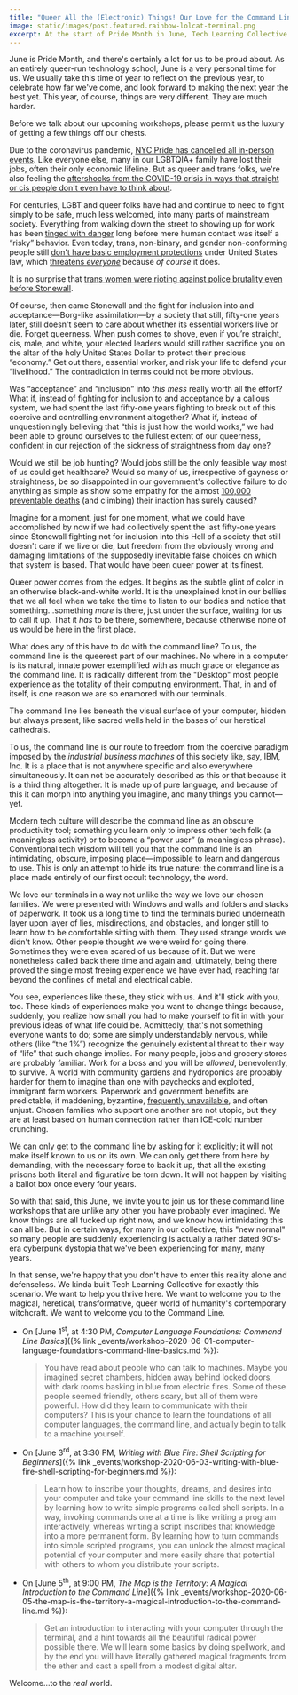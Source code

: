 ```yaml
---
title: "Queer All the (Electronic) Things! Our Love for the Command Line"
image: static/images/post.featured.rainbow-lolcat-terminal.png
excerpt: At the start of Pride Month in June, Tech Learning Collective is celebrating in the way queer hackers do best. We're dedicating the first week of June as Command Line Interface (CLI) Week and hosting workshops all about breaking free from the hegemonic, oppressive, coercive, and limiting environment of the "Desktop" and its employment-centric office job metaphor for computing. Join us for any of these command line workshops throughout the week to help us bring down bullshit jobs and paperwork-fetishizing bureaucracies and uplift the inherent freedom and power in linguistic creativity and our ability to queer all the (electronic) things!
---
```


June is Pride Month, and there's certainly a lot for us to be proud about. As an entirely queer-run technology school, June is a very personal time for us. We usually take this time of year to reflect on the previous year, to celebrate how far we've come, and look forward to making the next year the best yet. This year, of course, things are very different. They are much harder.

Before we talk about our upcoming workshops, please permit us the luxury of getting a few things off our chests.

Due to the coronavirus pandemic, [NYC Pride has cancelled all in-person events](https://nyc-pride.s3.amazonaws.com/uploads/Press+Release+04.20.2020.pdf). Like everyone else, many in our LGBTQIA+ family have lost their jobs, often their only economic lifeline. But as queer and trans folks, we're also feeling the [aftershocks from the COVID-19 crisis in ways that straight or cis people don't even have to think about](https://www.newsweek.com/trans-transgender-coronavirus-pandemic-covid-19-youth-students-trevor-project-1493527).

For centuries, LGBT and queer folks have had and continue to need to fight simply to be safe, much less welcomed, into many parts of mainstream society. Everything from walking down the street to showing up for work has been [tinged with danger](https://www.papermag.com/nomi-ruiz-trans-women-2645743817.html) long before mere human contact was itself a &ldquo;risky&rdquo; behavior. Even today, trans, non-binary, and gender non-conforming people still [don't have basic employment protections](https://www.theatlantic.com/politics/archive/2016/08/in-michigan-its-totally-legal-to-fire-trans-people-for-their-gender-identity/496559/) under United States law, which [threatens *everyone*](https://www.nbcnews.com/think/opinion/trump-s-fight-make-transgender-discrimination-legal-may-make-sex-ncna1044026) because *of course* it does.

It is no surprise that [trans women were rioting against police brutality even before Stonewall](https://www.usatoday.com/story/opinion/voices/2019/06/24/pride-month-black-transgender-women-stonewall-marsha-p-johnson/1478200001/).

Of course, then came Stonewall and the fight for inclusion into and acceptance&mdash;Borg-like assimilation&mdash;by a society that still, fifty-one years later, still doesn't seem to care about whether its essential workers live or die. Forget queerness. When push comes to shove, even if you&rsquo;re straight, cis, male, and white, your elected leaders would still rather sacrifice you on the altar of the holy United States Dollar to protect their precious &ldquo;economy.&rdquo; Get out there, essential worker, and risk your life to defend your &ldquo;livelihood.&rdquo; The contradiction in terms could not be more obvious.

Was &ldquo;acceptance&rdquo; and &ldquo;inclusion&rdquo; into *this mess* really worth all the effort? What if, instead of fighting for inclusion to and acceptance by a callous system, we had spent the last fifty-one years fighting to break out of this coercive and controlling environment altogether? What if, instead of unquestioningly believing that &ldquo;this is just how the world works,&rdquo; we had been able to ground ourselves to the fullest extent of our queerness, confident in our rejection of the sickness of straightness from day one?

Would we still be job hunting? Would jobs still be the only feasible way most of us could get healthcare? Would so many of us, irrespective of gayness or straightness, be so disappointed in our government's collective failure to do anything as simple as show some empathy for the almost [100,000 preventable deaths](https://www.coronatracker.com/country/united-states/) (and climbing) their inaction has surely caused?

Imagine for a moment, just for one moment, what we could have accomplished by now if we had collectively spent the last fifty-one years since Stonewall fighting not for inclusion into this Hell of a society that still doesn't care if we live or die, but freedom from the obviously wrong and damaging limitations of the supposedly inevitable false choices on which that system is based. That would have been queer power at its finest.

Queer power comes from the edges. It begins as the subtle glint of color in an otherwise black-and-white world. It is the unexplained knot in our bellies that we all feel when we take the time to listen to our bodies and notice that something&hellip;something *more* is there, just under the surface, waiting for us to call it up. That it *has* to be there, somewhere, because otherwise none of us would be here in the first place.

What does any of this have to do with the command line? To us, the command line is the queerest part of our machines. No where in a computer is its natural, innate power exemplified with as much grace or elegance as the command line. It is radically different from the "Desktop" most people experience as the totality of their computing environment. That, in and of itself, is one reason we are so enamored with our terminals.

The command line lies beneath the visual surface of your computer, hidden but always present, like sacred wells held in the bases of our heretical cathedrals.

To us, the command line is our route to freedom from the coercive paradigm imposed by the *industrial business machines* of this society like, say, IBM, Inc. It is a place that is not anywhere specific and also everywhere simultaneously. It can not be accurately described as this or that because it is a third thing altogether. It is made up of pure language, and because of this it can morph into anything you imagine, and many things you cannot&mdash;yet.

Modern tech culture will describe the command line as an obscure productivity tool; something you learn only to impress other tech folk (a meaningless activity) or to become a &ldquo;power user&rdquo; (a meaningless phrase). Conventional tech wisdom will tell you that the command line is an intimidating, obscure, imposing place&mdash;impossible to learn and dangerous to use. This is only an attempt to hide its true nature: the command line is a place made entirely of our first occult technology, the word.

We love our terminals in a way not unlike the way we love our chosen families. We were presented with Windows and walls and folders and stacks of paperwork. It took us a long time to find the terminals buried underneath layer upon layer of lies, misdirections, and obstacles, and longer still to learn how to be comfortable sitting with them. They used strange words we didn't know. Other people thought we were weird for going there. Sometimes they were even scared of us because of it. But we were nonetheless called back there time and again and, ultimately, being there proved the single most freeing experience we have ever had, reaching far beyond the confines of metal and electrical cable.

You see, experiences like these, they stick with us. And it'll stick with you, too. These kinds of experiences make you want to change things because, suddenly, you realize how small you had to make yourself to fit in with your previous ideas of what life could be. Admittedly, that's not something everyone wants to do; some are simply understandably nervous, while others (like &ldquo;the 1%&rdquo;) recognize the genuinely existential threat to their way of &ldquo;life&rdquo; that such change implies. For many people, jobs and grocery stores are probably familiar. Work for a boss and you will be *allowed*, benevolently, to survive. A world with community gardens and hydroponics are probably harder for them to imagine than one with paychecks and exploited, immigrant farm workers. Paperwork and government benefits are predictable, if maddening, byzantine, [frequently unavailable](https://gothamist.com/news/coronavirus-unemployment-benefits-in-ny-is-still-a-kafkaesque-mess), and often unjust. Chosen families who support one another are not utopic, but they are at least based on human connection rather than ICE-cold number crunching.

We can only get to the command line by asking for it explicitly; it will not make itself known to us on its own. We can only get there from here by demanding, with the necessary force to back it up, that all the existing prisons both literal and figurative be torn down. It will not happen by visiting a ballot box once every four years.

So with that said, this June, we invite you to join us for these command line workshops that are unlike any other you have probably ever imagined. We know things are all fucked up right now, and we know how intimidating this can all be. But in certain ways, for many in our collective, this "new normal" so many people are suddenly experiencing is actually a rather dated 90's-era cyberpunk dystopia that we've been experiencing for many, many years.

In that sense, we're happy that you don't have to enter this reality alone and defenseless. We kinda built Tech Learning Collective for exactly this scenario. We want to help you thrive here. We want to welcome you to the magical, heretical, transformative, queer world of humanity's contemporary witchcraft. We want to welcome you to the Command Line.

* On [June 1<sup>st</sup>, at 4:30 PM, *Computer Language Foundations: Command Line Basics*]({% link _events/workshop-2020-06-01-computer-language-foundations-command-line-basics.md %}):
    > You have read about people who can talk to machines. Maybe you imagined secret chambers, hidden away behind locked doors, with dark rooms basking in blue from electric fires. Some of these people seemed friendly, others scary, but all of them were powerful. How did they learn to communicate with their computers? This is your chance to learn the foundations of all computer languages, the command line, and actually begin to talk to a machine yourself.
* On [June 3<sup>rd</sup>, at 3:30 PM, *Writing with Blue Fire: Shell Scripting for Beginners*]({% link _events/workshop-2020-06-03-writing-with-blue-fire-shell-scripting-for-beginners.md %}):
    > Learn how to inscribe your thoughts, dreams, and desires into your computer and take your command line skills to the next level by learning how to write simple programs called shell scripts. In a way, invoking commands one at a time is like writing a program interactively, whereas writing a script inscribes that knowledge into a more permanent form. By learning how to turn commands into simple scripted programs, you can unlock the almost magical potential of your computer and more easily share that potential with others to whom you distribute your scripts.
* On [June 5<sup>th</sup>, at 9:00 PM, *The Map is the Territory: A Magical Introduction to the Command Line*]({% link _events/workshop-2020-06-05-the-map-is-the-territory-a-magical-introduction-to-the-command-line.md %}):
    > Get an introduction to interacting with your computer through the terminal, and a hint towards all the beautiful radical power possible there. We will learn some basics by doing spellwork, and by the end you will have literally gathered magical fragments from the ether and cast a spell from a modest digital altar.

Welcome&hellip;to the *real* world.
